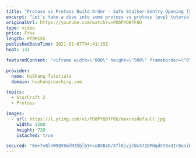 ```yaml
---
title: "Protoss vs Protoss Build Order - Safe Stalker-Sentry Opening [Starcraft 2 2020]"
excerpt: "Let's take a dive into some protoss vs protoss (pvp) tutorials this week. To get us into the midgame safely, let's make sure to start off with a safe opening!  Protoss vs Protoss Build Order - Safe Stalker-Sentry Opening [Starcraft 2 2020] #protoss #starcraft2 #buildorder  Build Order: ----------------------------"
originalUrl: https://youtube.com/watch?v=PD6PYQBfF6Q
type: video
price: Free
length: PT9M15S
publishedDateTime: 2021-01-07T04:41:15Z
heat: 141

featuredContent: "<iframe width=\"800\" height=\"500\" frameborder=\"0\" src=\"https://www.youtube.com/embed/PD6PYQBfF6Q\" allow=\"accelerometer; autoplay; encrypted-media; gyroscope; picture-in-picture\" allowfullscreen></iframe>"

provider:
  name: HuShang Tutorials
  domain: hushangcoaching.com

topics:
  - StarCraft 2
  - Protoss

images:
  - url: https://i.ytimg.com/vi/PD6PYQBfF6Q/maxresdefault.jpg
    width: 1280
    height: 720
    isCached: true

secured: "Km+7vBlhW9QV0mfMZGblbY+suBXB4D/XTlKivjCNsS71DPHqdCY8x3Ir8oniLB6iqXp4UcQtiDaG7hFZo+/EPdrcLcgRiPpuYoXlkeZqBv3k0Arl3vwjsmoC6Juoz6skIhfhVnyPQx7UTyiDwTJdvohcpEo/EoL0wUpBXnlq6lr0qfKdSLpO2WUxUMqwI77A2bEZehyJ7gQndo5dlduIIJx2pu5mdh4tctLqDT7HPlAVy4YFaX3u7uhCBZF0cE3BD/JLEZr/mLWE1g1ppy5cWySx/nBgcdvn5ikfqf1TgNOd1GcYi1kpGcXhFb/pNErtzyG5Z6gZv8+zsPa819vEIN94nTcO0hWiyY3DqLGf7ZL/QmN1uybDf1AwQwuCwBTNLfBRV44rvYa4AQWs7sQXuLYS2daifpnIBTVaLG3yDXs=;m6YICKLN6wb/jBN9rI8rhw=="
---
```


